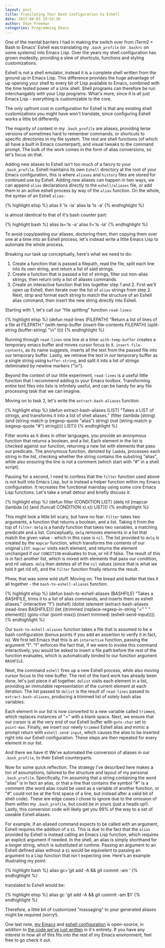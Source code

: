```yaml
---
layout: post 
title: Translating Your Bash Configuration to Eshell
date: 2017-08-03 19:53:39 
author: Skye Freeman 
categories: Programming Emacs
---
```


One of the mental barriers I had in making the switch over from iTerm2 + Bash to Emacs' Eshell was translating my `.bash_profile` (or `.bashrc` on some systems) into Emacs Lisp. Over the years my shell configuration has grown modestly, providing a slew of shortcuts, functions and styling customizations.

Eshell is not a shell emulator, instead it is a complete shell written from the ground up in Emacs Lisp. This difference provides the huge advantage of up opening your shell to every bit of Lisp available to Emacs, combined with the time tested power of a Unix shell. Shell programs can therefore be run interchangably with your Lisp programs. What's more, since it is all just Emacs Lisp - everything is customizable to the core.

The only upfront cost in configuration for Eshell is that any existing shell customizations you might have won't translate, since configuring Eshell works a little bit differently.

The majority of content in my `.bash_profile` are aliases, providing terse versions of sometimes hard to remember commands, or shortcuts to specific directories in my file system. The rest are shell functions (of which all have a built in Emacs counterpart), and visual tweaks to the command prompt. The bulk of the work comes in the form of alias conversions, so let's focus on that.

Adding new aliases to Eshell isn't too much of a farcry to your `.bash_profile`. Eshell maintains its own `Eshell` directory at the root of your Emacs configuration, this is where `aliases` and `history` files are stored for continued use by Eshell. Adding new aliases can happen in two ways, we can append `alias` declarations directly to the `eshell/aliases` file, or add them in an active eshell process by way of the `alias` function. On the whole, the syntax of an Eshell `alias`:

{% highlight elisp %}
alias ll 'ls -la'
alias la 'ls -a'
{% endhighlight %}

is almost identical to that of it's bash counter part:
 
{% highlight bash %}
alias la='ls -a'
alias ll='ls -la'
{% endhighlight %}

To avoid copy/pasting our aliases, doctoring them, then copying them over one at a time into an Eshell process, let's instead write a little Emacs Lisp to automate the whole process. 

Breaking our task up conceptually, here's what we need to do: 

1) Create a function that is passed a filepath, read the file, split each line into its own string, and return a list of said strings.
2) Create a function that is passed a list of strings, filter out non-alias strings, then return only a list of aliases commands.
3) Create an interactive function that ties together step 1 and 2. First we'll open up Eshell, then iterate over the list of `alias` strings from step 2. Next, strip and format each string to match the structure of an Eshell alias command, then insert the new string directly into Eshell.

Starting with 1, let's call our "file splitting" function `read-lines`:

{% highlight elisp %}
(defun read-lines (FILEPATH)
  "Return a list of lines of a file at FILEPATH."
  (with-temp-buffer
    (insert-file-contents FILEPATH)
    (split-string (buffer-string) "\n" t)))
{% endhighlight %}

Running through `read-lines` one line at a time: `with-temp-buffer` creates a temporary emacs buffer and moves cursor focus to it. `insert-file-contents`, as its name suggests, inserts all the text from the passed file into our temporary buffer. Lastly, we retrieve the text in our temporary buffer as a single string using `buffer-string`, and split it into a list of strings deliminated by newline markers ("\n"). 

Beyond the context of our little experiment, `read-lines` is a useful little function that I recommend adding to your Emacs toolbox. Transforming entire text files into lists is infinitely useful, and can be handy for any file processing task that we can imagine.

Moving on to task 2, let's write the `extract-bash-aliases` function.

{% highlight elisp %}
(defun extract-bash-aliases (LIST)
  "Takes a LIST of strings, and transforms it into a list of shell aliases."
  (filter (lambda (string)
	    (and
	     (string-match-p (regexp-quote "alias") string)
	     (not (string-match-p (regexp-quote "#") string))))
	  LIST))
{% endhighlight %}

Filter works as it does in other languages, you provide an anonymous function that returns a boolean, and a list. Each element in the list is checked against our function, returning a new list with elements that pass our predicate. The anonymous function, denoted by `lambda`, processes each string in the list, checking whether the string contains the substring "alias", while also ensuring the line is not a comment (which start with "#" in a shell script).

Pausing for a second, I need to confess that the `filter` function used above is not built into Emacs Lisp, but is instead a helper function within my Emacs configuration. It recreates the functional mainstay using some core Emacs Lisp functions. Let's take a small detour and briefly discuss it:

{% highlight elisp %}
(defun filter (CONDITION LIST)
  (delq
   nil
   (mapcar
    (lambda (x)
      (and (funcall CONDITION x) x))
    LIST)))
{% endhighlight %}

This might look a little bit scary, but have no fear. `Filter` takes two arguments, a function that returns a boolean, and a list. Taking it from the top of `filter`: `delq` is a handy function that takes two variables, a matching predicate and a list. Conceptually, `delq` removes elements in a list that match the given value - which in this case is `nil`. The list provided to `delq` is created by the `mapcar` function, which transforms the contents of our original `LIST`. `mapcar` visits each element, and returns the element unchanged if our `CONDITION` evaluates to true, or nil if false. The result of this is in fact another list, which is mixed with elements that pass our condition, and nil values. `delq` then deletes all of the `nil` values (since that is what we told it get rid of), and the `filter` function finally returns the result.

Phew, that was some wild stuff. Moving on. The bread and butter that ties it all together - the `bash-to-eshell-aliases` function.

{% highlight elisp %}
(defun bash-to-eshell-aliases (BASHFILE)
  "Takes a BASHFILE, trims it to a list of alias commands, and inserts them as eshell aliases."
  (interactive "f")
  (eshell)
  (dolist (element (extract-bash-aliases (read-lines BASHFILE)))
    (let ((trimmed (replace-regexp-in-string "=" " " element)))
      (goto-char (point-max))
      (insert trimmed)
      (eshell-send-input))))
{% endhighlight %}

Our `bash-to-eshell-aliases` function takes a file that is assumed to be a bash configuration (bonus points if you add an assertion to verify it in fact, is). We first tell Emacs that this is an `interactive` function, passing the argument "f". "f" enforces the fact that, if we were to invoke this command interactively, you would be asked to insert a file path before the rest of the function evaluates, which is automatically binded to our function argument `BASHFILE`.

Next, the command `eshell` fires up a new Eshell process, while also moving cursor focus to the new buffer. The rest of the hard work has already been done, let's just piece it all together. `dolist` visits each element in a list, providing an immutable representation of the current element at each iteration. The list passed to `dolist` is the result of `read-lines` passed to `extract-bash-aliases`, producing a trimmed list of solely bash alias variables. 

Each element in our list is now converted to a new variable called `trimmed`, which replaces instances of "=" with a blank space. Next, we ensure that our cursor is at the very end of our Eshell buffer with `goto-char` set to `point-max`. Finally, we insert our newly `trimmed` Eshell alias and mimic a prompt return with `eshell-send-input`, which causes the alias to be inserted right into our Eshell configuration. These steps are then repeated for every element in our list.

And there we have it! We've automated the conversion of aliases in our `.bash_profile`, to their Eshell counterparts. 

Now for some quick reflection. The strategy I've described here makes a ton of assumptions, tailored to the structure and layout of my personal `.bash_profile`. Specifically, I'm assuming that a string containing the word "alias" is in fact an alias, or that a line that contains the symbol "#" is a comment (the word alias could be used as a variable of another function, or "#" could not be at the first space of a line, but instead after a valid bit of shell code). These are edge cases I chose to ignore due to the omission of them within my `.bash_profile`, but could be in yours (just a heads up!). Lastly, this conversion code will likely get you 99% of the way to a set of useable Eshell aliases. 

For example, if an aliased command expects to be called with an argument, Eshell requires the addition of a `$1`. This is due to the fact that the `alias` provided by Eshell is instead calling an Emacs Lisp function, which  requires an explicit argument if needed. In the shell, an alias is simply shorthand for a longer string, which is substituted at runtime. Passing an argument to an Eshell defined alias without a `$1` would be equivelent to passing an argument to a Lisp function that isn`t expecting one. Here's an example illustrating my point:

{% highlight bash %}
alias gc='git add -A && git commit -am '
{% endhighlight %}

translated to Eshell would be: 

{% highlight elisp %}
alias gc 'git add -A && git commit -am $1'
{% endhighlight %}

Therefore, a little bit of customized "massaging" to your generated aliases might be required (sorry!).

One last note, [my Emacs][emacs-config] and [eshell configuration][eshell-config] is open-source, in addition to [the code we've just written][bash-to-eshell] in it's entirety. If you have any interest in how all of this fits into the rest of my Emacs environment, feel free to go check it out.

[emacs-config]: https://github.com/skyefreeman/.emacs.d
[eshell-config]: https://github.com/skyefreeman/.emacs.d/blob/master/custom/eshell-config.el
[bash-to-eshell]: https://github.com/skyefreeman/.emacs.d/blob/master/custom/bash-to-eshell-aliases.el

